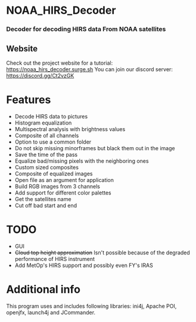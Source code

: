# NOAA_HIRS_Decoder
### Decoder for decoding HIRS data From NOAA satellites

## Website
Check out the project website for a tutorial: https://noaa_hirs_decoder.surge.sh
You can join our discord server: https://discord.gg/Ct2vzGK

# Features
 - Decode HIRS data to pictures
 - Histogram equalization
 - Multispectral analysis with brightness values
 - Composite of all channels
 - Option to use a common folder
 - Do not skip missing minorframes but black them out in the image
 - Save the time of the pass
 - Equalize bad/missing pixels with the neighboring ones
 - Custom sized composites
 - Composite of equalized images
 - Open file as an argument for application
  - Build RGB images from 3 channels
  - Add support for different color palettes
  - Get the satellites name
  - Cut off bad start and end

# TODO
 - GUI
 - ~~Cloud top height approximation~~ Isn't possible because of the degraded performance of HIRS instrument
 - Add MetOp's HIRS support and possibly even FY's IRAS

# Additional info
This program uses and includes following libraries: ini4j, Apache POI, openjfx, launch4j and JCommander.

